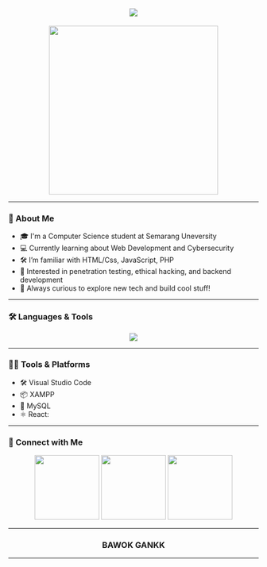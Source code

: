 <h1 align="center"><img src="https://readme-typing-svg.herokuapp.com/?lines=Hello+World!;I'm+Zacky+Sambora;Backend+Developer;Code+is+My+Weapon&center=true&size=30"></h1>

<p align="center">
  <img src="https://media.giphy.com/media/qgQUggAC3Pfv687qPC/giphy.gif" width="340" />
</p>

---

### 👋 About Me

- 🎓 I'm a Computer Science student at  Semarang Uneversity
- 💻 Currently learning about Web Development and Cybersecurity
- 🛠️ I’m familiar with HTML/Css, JavaScript, PHP
- 🔭 Interested in penetration testing, ethical hacking, and backend development
- 🎯 Always curious to explore new tech and build cool stuff!


---

### 🛠️ Languages & Tools

<p align="center">
  <img src="https://skillicons.dev/icons?i=linux,bash,python,js,html,css,nodejs,react,git,github,vscode" />
</p>

---

### 👨‍💻 Tools & Platforms

- 🛠️ Visual Studio Code
- 📦 XAMPP
- 🐬 MySQL
- ⚛️ React:

---

### 📡 Connect with Me 

<p align="center">
  <a href="https://www.instagram.com/hey.zacky/" target="_blank"><img src=https://user-images.githubusercontent.com/74038190/235294013-a33e5c43-a01c-43f6-b44d-a406d8b4ab75.gif width=130 /></a>
  <a href="https://discord.com/users/zacky7518" target="_blank"><img src=https://user-images.githubusercontent.com/74038190/235294015-47144047-25ab-417c-af1b-6746820a20ff.gif width=130 /></a>
   <a href="https://www.tiktok.com/@zakllyyy" target="_blank"><img src=https://user-images.githubusercontent.com/74038190/235294006-04e22871-2943-4626-9a99-e1d416cbda26.gif width=130 /></a>

</p>

---
<h3 align="center">BAWOK GANKK</h3>

---











